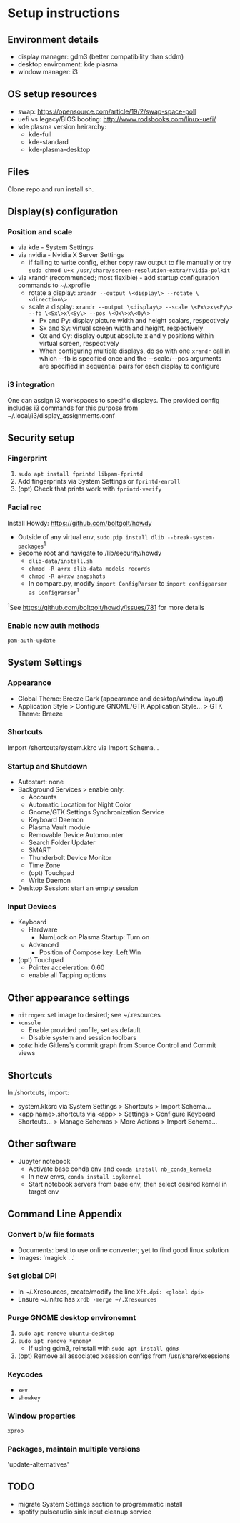 # Setup instructions

## Environment details
- display manager: gdm3 (better compatibility than sddm)
- desktop environment: kde plasma
- window manager: i3

## OS setup resources
- swap: https://opensource.com/article/19/2/swap-space-poll
- uefi vs legacy/BIOS booting: http://www.rodsbooks.com/linux-uefi/
- kde plasma version heirarchy:
    - kde-full
    - kde-standard
    - kde-plasma-desktop

## Files
Clone repo and run install.sh.

## Display(s) configuration
### Position and scale
- via kde - System Settings
- via nvidia - Nvidia X Server Settings
    - if failing to write config, either copy raw output to file manually or
    try `sudo chmod u+x /usr/share/screen-resolution-extra/nvidia-polkit`
- via xrandr (recommended; most flexible) - add startup configuration commands to ~/.xprofile
    - rotate a display: `xrandr --output \<display\> --rotate \<direction\>`
    - scale a display: `xrandr --output \<display\> --scale \<Px\>x\<Py\> --fb \<Sx\>x\<Sy\> --pos \<Ox\>x\<Oy\>`
        - Px and Py: display picture width and height scalars, respectively
        - Sx and Sy: virtual screen width and height, respectively
        - Ox and Oy: display output absolute x and y positions within virtual screen, respectively  
        - When configuring multiple displays, do so with one `xrandr` call in which --fb is specified once and the --scale/--pos arguments are specified in sequential pairs for each display to configure
### i3 integration
One can assign i3 workspaces to specific displays. The provided config includes i3 commands for this purpose from ~/.local/i3/display_assignments.conf

## Security setup
### Fingerprint
1. `sudo apt install fprintd libpam-fprintd`
2. Add fingerprints via System Settings or `fprintd-enroll`
3. (opt) Check that prints work with `fprintd-verify`
### Facial rec
Install Howdy: https://github.com/boltgolt/howdy
- Outside of any virtual env, `sudo pip install dlib --break-system-packages`<sup>1</sup>
- Become root and navigate to /lib/security/howdy
    - `dlib-data/install.sh`
    - `chmod -R a+rx dlib-data models records`
    - `chmod -R a+rxw snapshots`
    - In compare.py, modify `import ConfigParser` to `import configparser as ConfigParser`<sup>1</sup><br>

<sup>1</sup>See https://github.com/boltgolt/howdy/issues/781 for more details
### Enable new auth methods
`pam-auth-update`

## System Settings
### Appearance
- Global Theme: Breeze Dark (appearance and desktop/window layout)
- Application Style > Configure GNOME/GTK Application Style... > GTK Theme: Breeze
### Shortcuts
Import /shortcuts/system.kkrc via Import Schema...
### Startup and Shutdown
- Autostart: none
- Background Services > enable only:
    - Accounts
    - Automatic Location for Night Color
    - Gnome/GTK Settings Synchronization Service
    - Keyboard Daemon
    - Plasma Vault module
    - Removable Device Automounter
    - Search Folder Updater
    - SMART
    - Thunderbolt Device Monitor
    - Time Zone
    - (opt) Touchpad
    - Write Daemon
- Desktop Session: start an empty session
### Input Devices
- Keyboard
    - Hardware
        - NumLock on Plasma Startup: Turn on
    - Advanced
        - Position of Compose key: Left Win
- (opt) Touchpad
    - Pointer acceleration: 0.60
    - enable all Tapping options

## Other appearance settings
- `nitrogen`: set image to desired; see ~/.resources
- `konsole` 
    - Enable provided profile, set as default
    - Disable system and session toolbars
- `code`: hide Gitlens's commit graph from Source Control and Commit views

## Shortcuts
In /shortcuts, import:
- system.kksrc via System Settings > Shortcuts > Import Schema...
- \<app name\>.shortcuts via \<app\> > Settings > Configure Keyboard Shortcuts... > Manage Schemas > More Actions > Import Schema...

## Other software
- Jupyter notebook
    - Activate base conda env and `conda install nb_conda_kernels`
    - In new envs, `conda install ipykernel`
    - Start notebook servers from base env, then select desired kernel in target env

## Command Line Appendix
### Convert b/w file formats
- Documents: best to use online converter; yet to find good linux solution
- Images: 'magick <file>.<source format> <target name>.<target format>'
### Set global DPI
- In ~/.Xresources, create/modify the line `Xft.dpi: <global dpi>`
- Ensure ~/.initrc has `xrdb -merge ~/.Xresources`
### Purge GNOME desktop environemnt
1. `sudo apt remove ubuntu-desktop`
2. `sudo apt remove *gnome*`
    - If using gdm3, reinstall with `sudo apt install gdm3`
3. (opt) Remove all associated xsession configs from /usr/share/xsessions
### Keycodes
- `xev`
- `showkey`
### Window properties
`xprop`
### Packages, maintain multiple versions
'update-alternatives'

## TODO
- migrate System Settings section to programmatic install
- spotify pulseaudio sink input cleanup service
